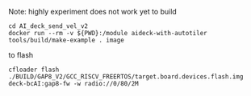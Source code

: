 Note: highly experiment does not work yet
to build
```
cd AI_deck_send_vel_v2
docker run --rm -v ${PWD}:/module aideck-with-autotiler tools/build/make-example . image
```
to flash

```
cfloader flash ./BUILD/GAP8_V2/GCC_RISCV_FREERTOS/target.board.devices.flash.img deck-bcAI:gap8-fw -w radio://0/80/2M
```
